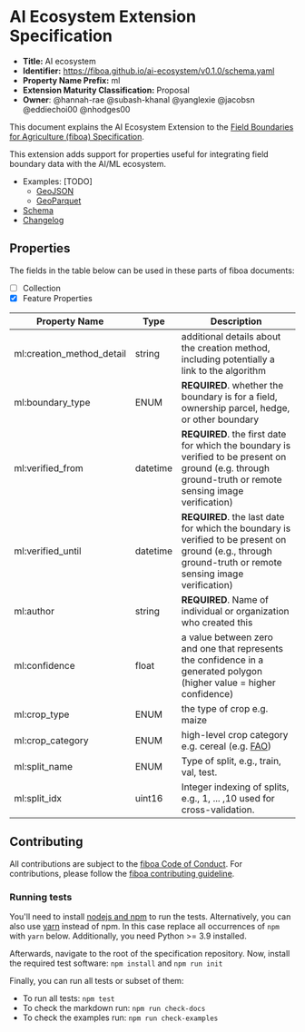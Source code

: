 # AI Ecosystem Extension Specification

- **Title:** AI ecosystem
- **Identifier:** <https://fiboa.github.io/ai-ecosystem/v0.1.0/schema.yaml>
- **Property Name Prefix:** ml
- **Extension Maturity Classification:** Proposal
- **Owner**: @hannah-rae @subash-khanal @yanglexie @jacobsn @eddiechoi00 @nhodges00

This document explains the AI Ecosystem Extension to the
[Field Boundaries for Agriculture (fiboa) Specification](https://github.com/fiboa/specification).

This extension adds support for properties useful for integrating field boundary data with the AI/ML ecosystem.

- Examples: [TODO]
  - [GeoJSON](examples/geojson/)
  - [GeoParquet](examples/geoparquet/)
- [Schema](schema/schema.yaml)
- [Changelog](./CHANGELOG.md)

## Properties

The fields in the table below can be used in these parts of fiboa documents:

- [ ] Collection
- [x] Feature Properties

| Property Name   | Type   | Description |
| --------------- | ------ | ----------- |
| ml:creation_method_detail | string |  additional details about the creation method, including potentially a link to the algorithm |
| ml:boundary_type | ENUM | **REQUIRED**. whether the boundary is for a field, ownership parcel, hedge, or other boundary |
| ml:verified_from | datetime | **REQUIRED**. the first date for which the boundary is verified to be present on ground (e.g. through ground-truth or remote sensing image verification) |
| ml:verified_until | datetime | **REQUIRED**. the last date for which the boundary is verified to be present on ground (e.g., through ground-truth or remote sensing image verification) |
| ml:author | string | **REQUIRED**. Name of individual or organization who created this |
| ml:confidence | float	| a value between zero and one that represents the confidence in a generated polygon (higher value = higher confidence) |
| ml:crop_type | ENUM | the type of crop e.g. maize |
| ml:crop_category | ENUM | high-level crop category e.g. cereal (e.g. [FAO]([url](https://unstats.un.org/unsd/classifications/Family/Detail/1002))) |
| ml:split_name | ENUM | Type of split, e.g., train, val, test. |
| ml:split_idx | uint16 | Integer indexing of splits, e.g., 1, ... ,10 used for cross-validation. |

## Contributing

All contributions are subject to the
[fiboa Code of Conduct](https://github.com/fiboa/specification/blob/main/CODE_OF_CONDUCT.md).
For contributions, please follow the
[fiboa contributing guideline](https://github.com/fiboa/specification/blob/main/CONTRIBUTING.md).

### Running tests

You'll need to install [nodejs and npm](https://nodejs.org/en/download/) to run the tests.
Alternatively, you can also use [yarn](https://yarnpkg.com/) instead of npm.
In this case replace all occurrences of `npm` with `yarn` below.
Additionally, you need Python >= 3.9 installed.

Afterwards, navigate to the root of the specification repository.
Now, install the required test software: `npm install` and `npm run init`

Finally, you can run all tests or subset of them:

- To run all tests: `npm test`
- To check the markdown run: `npm run check-docs`
- To check the examples run: `npm run check-examples`
